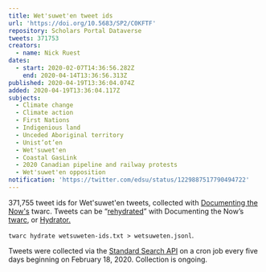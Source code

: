 ```yaml
---
title: Wet'suwet'en tweet ids
url: 'https://doi.org/10.5683/SP2/C0KFTF'
repository: Scholars Portal Dataverse
tweets: 371753
creators:
  - name: Nick Ruest
dates:
  - start: 2020-02-07T14:36:56.282Z
    end: 2020-04-14T13:36:56.313Z
published: 2020-04-19T13:36:04.074Z
added: 2020-04-19T13:36:04.117Z
subjects:
  - Climate change
  - Climate action
  - First Nations
  - Indigenious land
  - Unceded Aboriginal territory
  - Unist’ot’en
  - Wet'suwet'en
  - Coastal GasLink
  - 2020 Canadian pipeline and railway protests
  - Wet'suwet'en opposition
notification: 'https://twitter.com/edsu/status/1229887517790494722'
---
```

371,755 tweet ids for Wet'suwet'en tweets, collected with [Documenting the Now's](http://www.docnow.io/) twarc. Tweets can be “[rehydrated](https://medium.com/on-archivy/on-forgetting-e01a2b95272)” with Documenting the Now’s [twarc](https://github.com/DocNow/twarc), or [Hydrator.](https://github.com/DocNow/hydrator)

`twarc hydrate wetsuweten-ids.txt > wetsuweten.jsonl`.

Tweets were collected via the [Standard Search API](https://developer.twitter.com/en/docs/tweets/search/api-reference/get-search-tweets) on a cron job every five days beginning on February 18, 2020. Collection is ongoing.